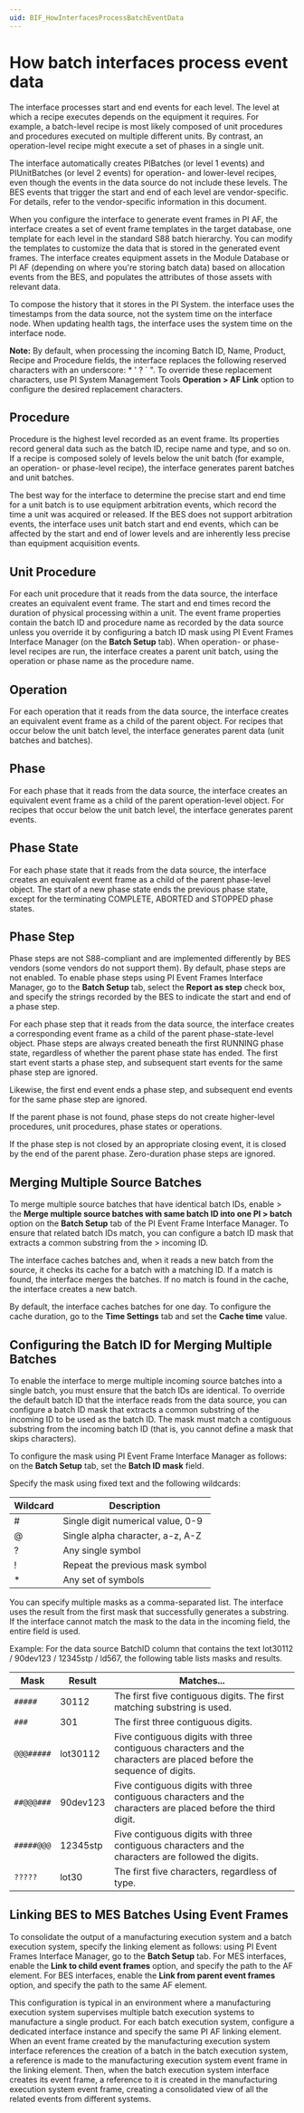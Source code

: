 ```yaml
---
uid: BIF_HowInterfacesProcessBatchEventData
---
```


# How batch interfaces process event data

<!-- Customized for FactoryTalk -->

The interface processes start and end events for each level. The level at which a recipe executes depends on the equipment it requires. For example, a batch-level recipe is most likely composed of unit procedures and procedures executed on multiple different units. By contrast, an operation-level recipe might execute a set of phases in a single unit.

The interface automatically creates PIBatches (or level 1 events) and PIUnitBatches (or level 2 events) for operation- and lower-level recipes, even though the events in the data source do not include these levels. The BES events that trigger the start and end of each level are vendor-specific. For details, refer to the vendor-specific information in this document.

When you configure the interface to generate event frames in PI AF, the interface creates a set of event frame templates in the target database, one template for each level in the standard S88 batch hierarchy. You can modify the templates to customize the data that is stored in the generated event frames. The interface creates equipment assets in the Module Database or PI AF (depending on where you're storing batch data) based on allocation events from the BES, and populates the attributes of those assets with relevant data.

<!-- Custom content below this comment -->

To compose the history that it stores in the PI System. the interface uses the timestamps from the data source, not the system time on the interface node. When updating health tags, the interface uses the system time on the interface node.

**Note:** By default, when processing the incoming Batch ID, Name, Product, Recipe and Procedure fields, the interface replaces the following reserved characters with an underscore: \* \' ? \` \". To override these replacement characters, use PI System Management Tools **Operation > AF Link** option to configure the desired replacement characters.

## Procedure

Procedure is the highest level recorded as an event frame. Its properties record general data such as the batch ID, recipe name and type, and so on. If a recipe is composed solely of levels below the unit batch (for example, an operation- or phase-level recipe), the interface generates parent batches and unit batches. 

The best way for the interface to determine the precise start and end time for a unit batch is to use equipment arbitration events, which record the time a unit was acquired or released. If the BES does not support arbitration events, the interface uses unit batch start and end events, which can be affected by the start and end of lower levels and are inherently less precise than equipment acquisition events.

## Unit Procedure

For each unit procedure that it reads from the data source, the interface creates an equivalent event frame. The start and end times record the duration of physical processing within a unit. The event frame properties contain the batch ID and procedure name as recorded by the data source unless you override it by configuring a batch ID mask using PI Event Frames Interface Manager (on the **Batch Setup** tab). When operation- or phase-level recipes are run, the interface creates a parent unit batch, using the operation or phase name as the procedure name.

## Operation

For each operation that it reads from the data source, the interface creates an equivalent event frame as a child of the parent object. For recipes that occur below the unit batch level, the interface generates parent data (unit batches and batches).

## Phase

For each phase that it reads from the data source, the interface creates an equivalent event frame as a child of the parent operation-level object. For recipes that occur below the unit batch level, the interface generates parent events.

## Phase State

For each phase state that it reads from the data source, the interface creates an equivalent event frame as a child of the parent phase-level object. The start of a new phase state ends the previous phase state, except for the terminating COMPLETE, ABORTED and STOPPED phase states.

## Phase Step

Phase steps are not S88-compliant and are implemented differently by BES vendors (some vendors do not support them). By default, phase steps are not enabled. To enable phase steps using PI Event Frames Interface Manager, go to the **Batch Setup** tab, select the **Report as step** check box, and specify the strings recorded by the BES to indicate the start and end of a phase step.

For each phase step that it reads from the data source, the interface creates a corresponding event frame as a child of the parent phase-state-level object. Phase steps are always created beneath the first RUNNING phase state, regardless of whether the parent phase state has ended. The first start event starts a phase step, and subsequent start events for the same phase step are ignored.

Likewise, the first end event ends a phase step, and subsequent end events for the same phase step are ignored.

If the parent phase is not found, phase steps do not create higher-level procedures, unit procedures, phase states or operations.

If the phase step is not closed by an appropriate closing event, it is closed by the end of the parent phase. Zero-duration phase steps are ignored.

## Merging Multiple Source Batches

To merge multiple source batches that have identical batch IDs, enable > the **Merge multiple source batches with same batch ID into one PI > batch** option on the **Batch Setup** tab of the PI Event Frame Interface Manager. To ensure that related batch IDs match, you can configure a batch ID mask that extracts a common substring from the > incoming ID.

The interface caches batches and, when it reads a new batch from the source, it checks its cache for a batch with a matching ID. If a match is found, the interface merges the batches. If no match is found in the cache, the interface creates a new batch.

By default, the interface caches batches for one day. To configure the cache duration, go to the **Time Settings** tab and set the **Cache time** value.

## Configuring the Batch ID for Merging Multiple Batches

To enable the interface to merge multiple incoming source batches into a single batch, you must ensure that the batch IDs are identical. To override the default batch ID that the interface reads from the data source, you can configure a batch ID mask that extracts a common substring of the incoming ID to be used as the batch ID. The mask must match a contiguous substring from the incoming batch ID (that is, you cannot define a mask that skips characters).

To configure the mask using PI Event Frame Interface Manager as follows: on the **Batch Setup** tab, set the **Batch ID mask** field.

Specify the mask using fixed text and the following wildcards:

| Wildcard | Description |
| -------- |-------------|
| #        | Single digit numerical value, 0-9 |
| @        | Single alpha character, a-z, A-Z |
| ?        | Any single symbol |
| !        | Repeat the previous mask symbol |
| *        | Any set of symbols |

You can specify multiple masks as a comma-separated list. The interface uses the result from the first mask that successfully generates a substring. If the interface cannot match the mask to the data in the incoming field, the entire field is used.

Example: For the data source BatchID column that contains the text lot30112 / 90dev123 / 12345stp / ld567, the following table lists masks and results.


| Mask | Result | Matches... | 
| ---- | ------ | ---------- |
| `#####` | 30112   | The first five contiguous digits. The first matching substring is used. |
| `###` | 301 | The first three contiguous digits. |
| `@@@#####` | lot30112 | Five contiguous digits with three contiguous characters and the characters are placed before the sequence of digits. |
| `##@@@###` | 90dev123 | Five contiguous digits with three contiguous characters and the characters are placed before the third digit. |
| `#####@@@` | 12345stp | Five contiguous digits with three contiguous characters and the characters are followed the digits. |
| `?????` |  lot30 | The first five characters, regardless of type. |

## Linking BES to MES Batches Using Event Frames

To consolidate the output of a manufacturing execution system and a batch execution system, specify the linking element as follows: using PI Event Frames Interface Manager, go to the **Batch Setup** tab. For MES interfaces, enable the **Link to child event frames** option, and specify the path to the AF element. For BES interfaces, enable the **Link from parent event frames** option, and specify the path to the same AF element.

This configuration is typical in an environment where a manufacturing execution system supervises multiple batch execution systems to manufacture a single product. For each batch execution system, configure a dedicated interface instance and specify the same PI AF linking element. When an event frame created by the manufacturing execution system interface references the creation of a batch in the batch execution system, a reference is made to the manufacturing execution system event frame in the linking element. Then, when the batch execution system interface creates its event frame, a reference to it is created in the manufacturing execution system event frame, creating a consolidated view of all the related events from different systems.


